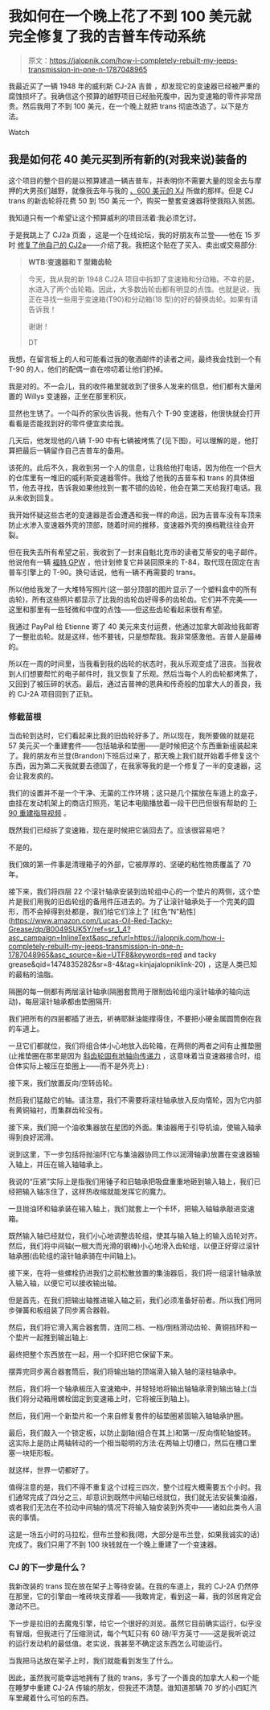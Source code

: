 # 我如何在一个晚上花了不到 100 美元就完全修复了我的吉普车传动系统

> 原文：<https://jalopnik.com/how-i-completely-rebuilt-my-jeeps-transmission-in-one-n-1787048965>

我最近买了一辆 1948 年的威利斯 CJ-2A 吉普 ，却发现它的变速器已经被严重的腐蚀损坏了。我确信这个预算的越野项目已经胎死腹中，因为变速箱的零件非常昂贵。然后我用了不到 100 美元，在一个晚上就把 trans 彻底改造了。以下是方法。

Watch

## 我是如何花 40 美元买到所有新的(对我来说)装备的

这个项目的整个目的是以预算建造一辆吉普车，并表明你不需要大量的现金去与摩押的大男孩们越野，就像我去年与我的 [、600 美元的 XJ](http://jalopnik.com/tag/project-swiss-cheese) 所做的那样。但是 CJ trans 的新齿轮将花费 50 到 150 美元*一个*，购买一整套变速器将使我陷入贫困。

我知道只有一个希望让这个预算威利的项目活着:我必须乞讨。

于是我跳上了 CJ2a 页面 ，这是一个在线论坛，我的好朋友布兰登——他在 15 岁时 [修复了他自己的 CJ2a](http://blog.kaiserwillys.com/inspiring-willys-cj-2a-jeep-restoration)——介绍了我。我把这个贴在了买入、卖出或交易部分:

> **WTB:变速器和 T 型箱齿轮**

> 今天，我从我的新 1948 CJ2A 项目中拆卸了变速箱和分动箱。不幸的是，水进入了两个齿轮箱。因此，大多数齿轮齿都有明显的点蚀。也就是说，我正在寻找一些用于变速箱(T90)和分动箱(18 型)的好的替换齿轮。如果有请告诉我！
> 
> 谢谢！
> 
> DT

我想，在留言板上的人和可能看过我的敬酒邮件的读者之间，最终我会找到一个有 T-90 的人，他们的配偶一直在唠叨着让他们扔掉。

我是对的。不一会儿，我的收件箱里就收到了很多人发来的信息，他们都有大量闲置的 Willys 变速器，正坐在那里积灰。

显然也生锈了。一个叫乔的家伙告诉我，他有八个 T-90 变速器，他很快就会打开看看是否能找到好的零件便宜卖给我。

几天后，他发现他的八辆 T-90 中有七辆被烤焦了(见下图)，可以理解的是，他打算把最后一辆留作自己吉普车的备用。

该死的。此后不久，我收到另一个人的信息，让我给他打电话，因为他在一个巨大的仓库里有一堆旧的威利斯变速器零件。我给了他我的吉普车和 trans 的具体细节，他去寻找，告诉我如果他找到一套不错的齿轮，他会在第二天给我打电话。我从未收到回复。

我开始怀疑这些古老的变速器是否会遭遇和我一样的命运，因为吉普车没有车顶来防止水渗入变速器外壳的顶部，随着时间的推移，变速器外壳的换档靴往往会开裂。

但在我失去所有希望之前，我收到了一封来自魁北克市的读者艾蒂安的电子邮件。他说他有一辆 [福特 GPW](http://jalopnik.com/1945-ford-gpw-jeep-290504) ，他计划修复它并装回原来的 T-84，取代现在固定在吉普车引擎上的 T-90。换句话说，他有一辆不再需要的 trans。

所以他给我发了一大堆特写照片(这一部分顶部的图片显示了一个塑料盒中的所有齿轮)，所有这些照片都显示了比我的齿轮齿好得多的齿轮齿。它们并不完美——这里和那里有一些轻微和中度的点蚀——但这些齿轮看起来很有希望。

我通过 PayPal 给 Etienne 寄了 40 美元来支付运费，他通过加拿大邮政给我邮寄了一整批齿轮。就是这样，他不要钱，只是想帮我。我非常感激他。吉普人是最棒的。

所以在一周的时间里，当我看到我的齿轮的状态时，我从乐观变成了沮丧。当我收到人们想要帮忙的电子邮件时，我又恢复了乐观。然后当每个人的齿轮都烤焦了，又回到了被压碎的状态。最后，通过吉普神的恩典和传奇般的加拿大人的善良，我的 CJ-2A 项目回到了正轨。

### 修截苗根

当齿轮到达时，它们看起来比我的旧齿轮好多了。所以现在，我所要做的就是花 57 美元买一个重建套件——包括轴承和垫圈——是时候把这个东西重新组装起来了。我的朋友布兰登(Brandon)下班后过来了，那天晚上我们就开始着手修复这个东西，因为第二天我就要去德国了，在我家等我的是一个修复了一半的变速器，这会让我发疯的。

我们的设置并不是一个干净、无菌的工作环境；这只是几个摆放在车道上的盒子，由挂在发动机架上的商店灯照亮，笔记本电脑播放着一段干巴巴但很有帮助的 [T-90 重建指导视频](https://www.youtube.com/watch?v=72fqfC5EXE8) 。

既然我们已经拆了变速箱，现在是时候把它装回去了。应该很容易吧？

不是的。

我们做的第一件事是清理箱子的外部，它被厚厚的、坚硬的粘性物质覆盖了 70 年。

接下来，我们将四层 22 个滚针轴承安装到齿轮组中心的一个垫片的两侧，这个垫片是我们用我的旧齿轮组的备用件压进去的。为了让滚针轴承处于一个完美的圆形，而不会掉得到处都是，我们给它们涂上了 [红色“N”粘性](https://www.amazon.com/Lucas-Oil-Red-Tacky-Grease/dp/B0049SUK5Y/ref=sr_1_4?asc_campaign=InlineText&asc_refurl=https://jalopnik.com/how-i-completely-rebuilt-my-jeeps-transmission-in-one-n-1787048965&asc_source=&ie=UTF8&keywords=red and tacky grease&qid=1474835282&sr=8-4&tag=kinjajalopniklink-20) ，这是人类已知的最粘的油脂。

隔圈的每一侧都有两层滚针轴承(隔圈套筒用于限制齿轮组内滚针轴承的轴向运动)，每层滚针轴承都由垫圈隔开:

我们把所有的四层都插了进去，祈祷耶稣油能撑得住，不要把小硬金属圆筒倒在我的车道上。

一旦它们都就位，我们将组合体小心地放入齿轮箱，在两侧的两者之间有止推垫圈(止推垫圈在那里是因为 [斜齿轮固有地轴向传递力](http://khkgears.net/gear-knowledge/introduction-to-gears/types-of-gears/) ，这意味着当变速器接合时，组合体实际上被压在垫圈上——而不是外壳上) :

接下来，我们放置反向/空转齿轮。

然后我们猛敲它的轴。请注意，我们不需要将滚柱轴承放入反向惰轮，因为它内部有黄铜轴衬，而集群齿轮没有。

接下来，我们把一个油收集器放在星团的外面。集油器用于引导机油，使输入轴承得到良好润滑。

说到这里，下一步包括将抛油环(它与集油器协同工作以润滑轴承)放置在变速器输入轴上，并压在输入轴轴承上。

我说的“压紧”实际上是指我们用锤子和旧轴承把吸盘重重地砸到输入轴上，我们已经把输入轴冻住了，这样热收缩就能发挥它的魔力。

一旦抛油环和轴承装在输入轴上，我们就套上一个卡环，把输入轴轴承敲进变速箱。

既然输入轴已经就位，我们小心地调整齿轮组，使其与输入轴上的输入齿轮对齐。然后，我们将中间轴(一根大而光滑的钢棒)小心地滑入齿轮组，以便正好穿过滚针轴承圈(齿轮组的滚针轴承骑在中间轴上)。

接下来，在将一些螺栓扔进我们之前松散放置的集油器后，我们将一组滚针轴承放入输入轴，以便它可以接收输出轴。

但是首先，在我们把输出轴推进输入轴之前，我们必须准备好前者。所以我们用同步弹簧和板组装了同步离合器毂。

然后，我们将它滑入离合器套筒，连同二档、一档/倒档滑动齿轮、黄铜挡环和一个垫片一起推到输出轴上:

最终把整个东西放在一起，用一个扣环把它保留下来。

摆弄完同步离合器套筒后，我们将输出轴的顶端滑入输入轴的滚柱轴承中。

然后，我们将一个轴承板压入变速箱中，并轻轻地将输出轴轴承滑到输出轴上(当我们将分动箱用螺栓固定到变速箱上时，它将被压到轴上)。

然后，我们用一个新垫片和一个来自修复套件的毡垫圈紧固输入轴轴承护圈。

最后，我们敲入一个锁定板，以防止副轴(组合在其上)和第一/反向惰轮轴旋转。这实际上是防止两轴转动的一个相当聪明的方法:在两轴上切槽口，然后在槽口里塞一块矩形板。

就这样，世界一切都好了。

值得注意的是，我们不得不重复这个过程三四次，整个过程大概需要五个小时。我们通常完成了四分之三，却意识到既然中间轴已经就位，我们就无法安装集油器，或者我们无法在不拉动中间轴的情况下将输入轴安装到外壳中——诸如此类令人沮丧的事情。

这是一场五小时的马拉松，但布兰登和我(嗯，大部分是布兰登，如果我诚实的话)完成了。我们只用了不到 100 块钱就在一个晚上重建了一个变速器。

### CJ 的下一步是什么？

我新改装的 trans 现在放在架子上等待安装。在我的车道上，我的 CJ-2A 仍然停在那里，它的引擎由一堆砖块支撑着——我敢肯定，看到这一幕，我的邻居肯定会激动不已。

下一步是拉旧的去魔鬼引擎，给它一个很好的浏览。虽然它目前确实运行，似乎没有冒烟，但我进行了压缩测试，每个气缸只有 60 磅/平方英寸——这是我听说过的运行发动机的最低值。老实说，我甚至不确定这东西怎么可能运行。

当我把马达放在架子上时，我们就能看到发生了什么。

因此，虽然我可能幸运地拥有了我的 trans，多亏了一个善良的加拿大人和一个能在睡梦中重建 CJ-2A 传输的朋友，但我还不清楚。谁知道那辆 70 岁的小四缸汽车里藏着什么可怕的东西。